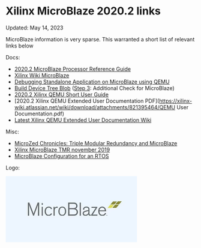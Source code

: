 # Xilinx MicroBlaze 2020.2 links

Updated: May 14, 2023

MicroBlaze information is very sparse. This warranted a short list of relevant links below

Docs:

- [2020.2 MicroBlaze Processor Reference Guide](https://www.xilinx.com/support/documentation/sw_manuals/xilinx2020_2/ug984-vivado-microblaze-ref.pdf)
- [Xilinx Wiki MicroBlaze](https://xilinx-wiki.atlassian.net/wiki/spaces/A/pages/18842560/MicroBlaze) 
- [Debugging Standalone Application on MicroBlaze using QEMU](https://xilinx-wiki.atlassian.net/wiki/spaces/A/pages/18842357/Debugging+Standalone+Application+on+Microblaze+using+QEMU) 
- [Build Device Tree Blob](https://xilinx-wiki.atlassian.net/wiki/spaces/A/pages/18842279/Build+Device+Tree+Blob) ([Step 3](https://xilinx-wiki.atlassian.net/wiki/spaces/A/pages/18842279/Build+Device+Tree+Blob#BuildDeviceTreeBlob-Step3%3AAdditionalCheckforStandaloneMicroBlazeEmulationOnly): Additional Check for MicroBlaze)
- [2020.2 Xilinx QEMU Short User Guide](https://www.xilinx.com/support/documentation/sw_manuals/xilinx2020_2/ug1169-xilinx-qemu.pdf) 
- [2020.2 Xilinx QEMU Extended User Documentation PDF](https://xilinx-wiki.atlassian.net/wiki/download/attachments/821395464/QEMU User Documentation.pdf)
- [Latest Xilinx QEMU Extended User Documentation Wiki](https://xilinx-wiki.atlassian.net/wiki/spaces/A/pages/821395464/QEMU+User+Documentation)

Misc:

- [MicroZed Chronicles: Triple Modular Redundancy and MicroBlaze](https://www.hackster.io/news/microzed-chronicles-triple-modular-redundancy-and-microblaze-78080b8046e4) 
- [Xilinx MicroBlaze TMR november 2019](https://www.xilinx.com/support/documentation/ip_documentation/tmr/v1_0/pg268-tmr.pdf)
- [MicroBlaze Configuration for an RTOS ](https://www.jblopen.com/microblaze-configuration-part-1/)

Logo:

 ![microblaze_logo](microblaze_logo.jpg)